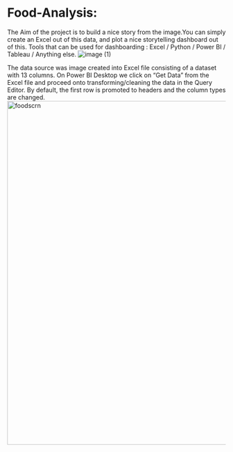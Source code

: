 # Food-Analysis:
The Aim of the project is to build a nice story from the image.You can simply create an Excel out of this data, and plot a nice storytelling dashboard out of this.
Tools that can be used for dashboarding : Excel / Python / Power BI / Tableau / Anything else.
![image (1)](https://user-images.githubusercontent.com/52648006/151595123-d7807f2c-20cb-4c46-9283-24f78eab600f.png)

The data source was image created into Excel file consisting of a dataset with 13 columns. On Power BI Desktop we click on “Get Data” from the Excel file and proceed onto transforming/cleaning the data in the Query Editor. By default, the first row is promoted to headers and the column types are changed.
<img width="791" alt="foodscrn" src="https://user-images.githubusercontent.com/52648006/151596637-e20bdadc-ed17-4867-bfcd-ec53b1bf5f69.png">
